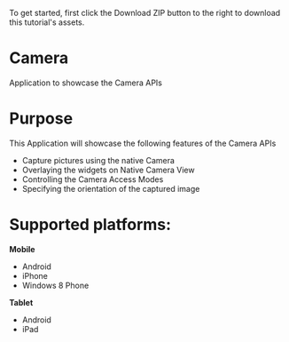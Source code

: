 To get started, first click the Download ZIP button to the right to download this tutorial's assets.

Camera
==================

Application to showcase the Camera APIs


# Purpose
This Application will showcase the following features of the Camera APIs

* Capture pictures using the native Camera
* Overlaying the widgets on Native Camera View
* Controlling the Camera Access Modes
* Specifying the orientation of the captured image

# Supported platforms:

**Mobile**
 * Android
 * iPhone
 * Windows 8 Phone

**Tablet** 
 * Android
 * iPad
